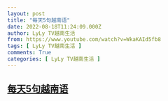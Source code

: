 ```yaml
---
layout: post
title: "每天5句越南语"
date: 2022-08-18T11:24:09.000Z
author: LyLy TV越南生活
from: https://www.youtube.com/watch?v=WkaKAId5fb8
tags: [ LyLy TV越南生活 ]
comments: True
categories: [ LyLy TV越南生活 ]
---
```

<!--1660821849000-->
[每天5句越南语](https://www.youtube.com/watch?v=WkaKAId5fb8)
------

<div>

</div>
